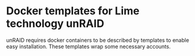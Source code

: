 # Docker templates for Lime technology unRAID

unRAID requires docker containers to be described by templates to
enable easy installation. These templates wrap some necessary accounts.
